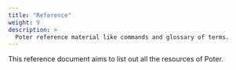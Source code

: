 ```yaml
---
title: "Reference"
weight: 9
description: >
  Poter reference material like commands and glossary of terms.
---
```


This reference document aims to list out all the resources of Poter.
